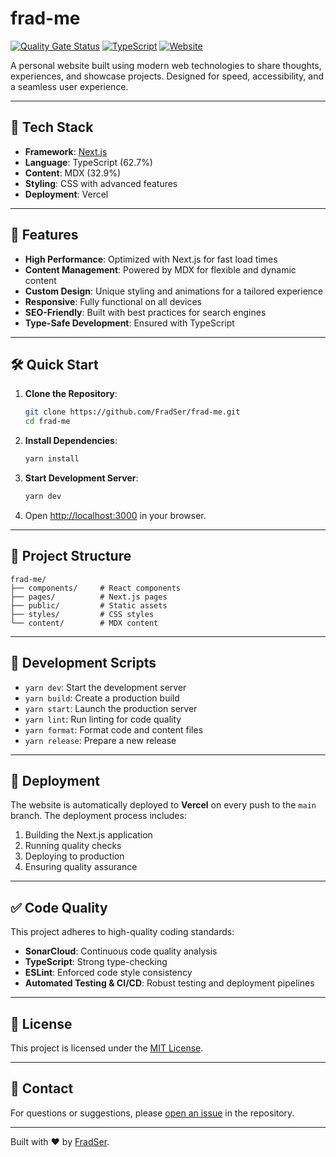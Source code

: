 # frad-me

[![Quality Gate Status](https://sonarcloud.io/api/project_badges/measure?project=FradSer_frad-me&metric=alert_status)](https://sonarcloud.io/summary/new_code?id=FradSer_frad-me)
[![TypeScript](https://img.shields.io/badge/TypeScript-62.7%25-blue)](https://github.com/FradSer/frad-me)
[![Website](https://img.shields.io/badge/website-frad.me-green)](https://frad.me)

A personal website built using modern web technologies to share thoughts, experiences, and showcase projects. Designed for speed, accessibility, and a seamless user experience.

---

## 🚀 Tech Stack

- **Framework**: [Next.js](https://nextjs.org/)
- **Language**: TypeScript (62.7%)
- **Content**: MDX (32.9%)
- **Styling**: CSS with advanced features
- **Deployment**: Vercel

---

## 🌟 Features

- **High Performance**: Optimized with Next.js for fast load times
- **Content Management**: Powered by MDX for flexible and dynamic content
- **Custom Design**: Unique styling and animations for a tailored experience
- **Responsive**: Fully functional on all devices
- **SEO-Friendly**: Built with best practices for search engines
- **Type-Safe Development**: Ensured with TypeScript

---

## 🛠 Quick Start

1. **Clone the Repository**:

    ```bash
    git clone https://github.com/FradSer/frad-me.git
    cd frad-me
    ```

2. **Install Dependencies**:

    ```bash
    yarn install
    ```

3. **Start Development Server**:

    ```bash
    yarn dev
    ```

4. Open [http://localhost:3000](http://localhost:3000) in your browser.

---

## 📁 Project Structure

```
frad-me/
├── components/     # React components
├── pages/          # Next.js pages
├── public/         # Static assets
├── styles/         # CSS styles
└── content/        # MDX content
```

---

## 🔧 Development Scripts

- `yarn dev`: Start the development server
- `yarn build`: Create a production build
- `yarn start`: Launch the production server
- `yarn lint`: Run linting for code quality
- `yarn format`: Format code and content files
- `yarn release`: Prepare a new release

---

## 🚀 Deployment

The website is automatically deployed to **Vercel** on every push to the `main` branch. The deployment process includes:

1. Building the Next.js application
2. Running quality checks
3. Deploying to production
4. Ensuring quality assurance

---

## ✅ Code Quality

This project adheres to high-quality coding standards:

- **SonarCloud**: Continuous code quality analysis
- **TypeScript**: Strong type-checking
- **ESLint**: Enforced code style consistency
- **Automated Testing & CI/CD**: Robust testing and deployment pipelines

---

## 📜 License

This project is licensed under the [MIT License](LICENSE).

---

## 💬 Contact

For questions or suggestions, please [open an issue](https://github.com/FradSer/frad-me/issues) in the repository.

---

Built with ❤️ by [FradSer](https://x.com/FradSer).
